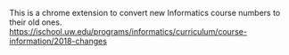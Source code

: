 This is a chrome extension to convert new Informatics course numbers to their old ones.
https://ischool.uw.edu/programs/informatics/curriculum/course-information/2018-changes
